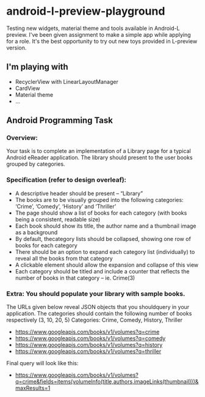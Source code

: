 android-l-preview-playground
============================
Testing new widgets, material theme and tools available in Android-L preview. I've been given assignment to make a simple app while applying for a role. It's the best opportunity to try out new toys provided in L-preview version.

## I'm playing with
 - RecyclerView with LinearLayoutManager
 - CardView
 - Material theme
 - ...

## Android Programming Task
### Overview:
Your task is to complete an implementation of a Library page for a typical Android eReader application.
The library should present to the user books grouped by categories.
### Specification (refer to design overleaf): 
 - A descriptive header should be present – “Library” 
 - The books are to be visually grouped into the following categories: ‘Crime’, ‘Comedy’, ‘History’ and ‘Thriller’
 - The page should show a list of books for each category (with books being a consistent, readable size)
  - Each book should show its title, the author name and a thumbnail image as a background 
  - By default, thecategory lists should be collapsed, showing one row of books for each category
  - There should be an option to expand each category list (individually) to reveal all the books from that category 
  - A clickable element should allow the expansion and collapse of this view 
 - Each category  should be titled and include a counter that reflects the number of books in that category –  ie. Crime(3)

### Extra: You  should populate your library with sample books.
The URLs given below reveal JSON objects that you shouldquery in your application. The categories should contain the following number of books respectively (3, 10, 20, 5) Categories: Crime, Comedy, History, Thriller
 - https://www.googleapis.com/books/v1/volumes?q=crime
 - https://www.googleapis.com/books/v1/volumes?q=comedy
 - https://www.googleapis.com/books/v1/volumes?q=history
 - https://www.googleapis.com/books/v1/volumes?q=thriller

Final query will look like this:
 - https://www.googleapis.com/books/v1/volumes?q=crime&fields=items(volumeInfo(title,authors,imageLinks(thumbnail)))&maxResults=1
